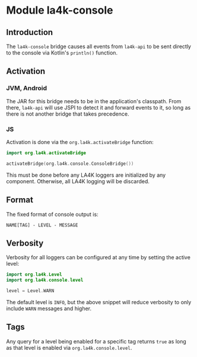 <!--
    SPDX-FileCopyrightText: 2021 William Swartzendruber <wswartzendruber@gmail.com>

    SPDX-License-Identifier: Apache-2.0
-->

# Module la4k-console

## Introduction

The `la4k-console` bridge causes all events from `la4k-api` to be sent directly to the console
via Kotlin's `println()` function.

## Activation

### JVM, Android

The JAR for this bridge needs to be in the application's classpath. From there, `la4k-api` will
use JSPI to detect it and forward events to it, so long as there is not another bridge that
takes precedence.

### JS

Activation is done via the `org.la4k.activateBridge` function:

```kotlin
import org.la4k.activateBridge
```

```kotlin
activateBridge(org.la4k.console.ConsoleBridge())
```

This must be done before any LA4K loggers are initialized by any component. Otherwise, all LA4K
logging will be discarded.

## Format

The fixed format of console output is:

`NAME[TAG] - LEVEL - MESSAGE`

## Verbosity

Verbosity for all loggers can be configured at any time by setting the active level:

```kotlin
import org.la4k.Level
import org.la4k.console.level
```

```kotlin
level = Level.WARN
```

The default level is `INFO`, but the above snippet will reduce verbosity to only include `WARN`
messages and higher.

## Tags

Any query for a level being enabled for a specific tag returns `true` as long as that level is
enabled via `org.la4k.console.level`.
